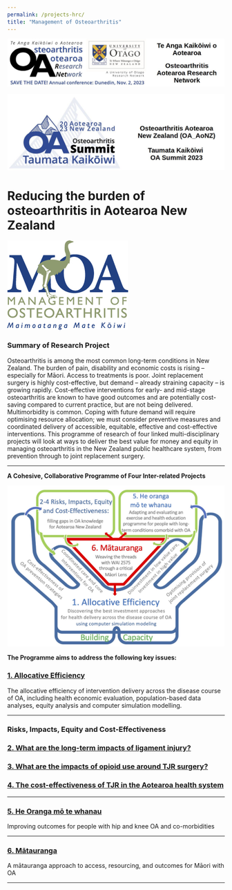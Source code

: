```yaml
---
permalink: /projects-hrc/
title: "Management of Osteoarthritis"
---
```

 <a href="www.link.com"> <img src="/images/OARNet-logo-t.jpg" alt="OARNet Logo"> </a>

<a href="www.link.com"> <img src="/images/OA-summit-logo-23-t.jpg" alt="OA Summit Logo"> </a>

# Reducing the burden of osteoarthritis in Aotearoa New Zealand

![Moa Logo](/images/Moa-Logo.jpg)

### Summary of Research Project

Osteoarthritis is among the most common long-term conditions in New Zealand. The burden of pain, disability and economic costs is rising – especially for Māori. Access to treatments is poor. Joint replacement surgery is highly cost-effective, but demand – already straining capacity – is growing rapidly. Cost-effective interventions for early- and mid-stage osteoarthritis are known to have good outcomes and are potentially cost-saving compared to current practice, but are not being delivered. Multimorbidity is common. Coping with future demand will require optimising resource allocation; we must consider preventive measures and coordinated delivery of accessible, equitable, effective and cost-effective interventions. This programme of research of four linked multi-disciplinary projects will look at ways to deliver the best value for money and equity in managing osteoarthritis in the New Zealand public healthcare system, from prevention through to joint replacement surgery.

---

**A Cohesive, Collaborative Programme of Four Inter-related Projects**

<img src="/images/Programme hands.jpg" class=center />

**The Programme aims to address the following key issues:**

###  <a href="https://uo-cmor.github.io/projects-one/">1. Allocative Efficiency </a>

The allocative efficiency of intervention delivery across the disease course of OA, including health economic evaluation, population-based data analyses, equity analysis and computer simulation modelling.  

---

### Risks, Impacts, Equity and Cost-Effectiveness

### <a href="https://uo-cmor.github.io/projects-two/"> 2. What are the long-term impacts of ligament injury? </a>

### <a href="https://uo-cmor.github.io/projects-three/"> 3. What are the impacts of opioid use around TJR surgery? </a>

### <a href="https://uo-cmor.github.io/projects-four/"> 4. The cost-effectiveness of TJR in the Aotearoa health system </a>

---

### <a href="https://uo-cmor.github.io/projects-five/"> 5. He Oranga mō te whanau </a>

Improving outcomes for people with hip and knee OA and co-morbidities

---

### <a href="https://uo-cmor.github.io/projects-six/"> 6. Mātauranga </a>
A mātauranga approach to access, resourcing, and outcomes for Māori with OA

---
